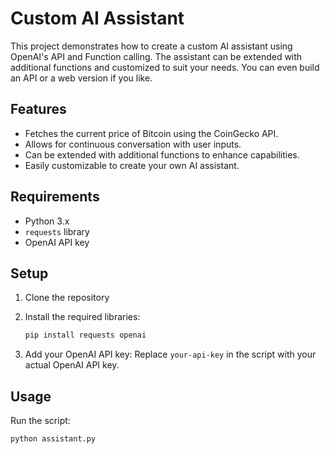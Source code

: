 # Custom AI Assistant

This project demonstrates how to create a custom AI assistant using OpenAI's API and Function calling. The assistant can be extended with additional functions and customized to suit your needs. You can even build an API or a web version if you like.

## Features

- Fetches the current price of Bitcoin using the CoinGecko API.
- Allows for continuous conversation with user inputs.
- Can be extended with additional functions to enhance capabilities.
- Easily customizable to create your own AI assistant.

## Requirements

- Python 3.x
- `requests` library
- OpenAI API key

## Setup

1. Clone the repository

2. Install the required libraries:
    ```sh
    pip install requests openai
    ```

3. Add your OpenAI API key:
    Replace `your-api-key` in the script with your actual OpenAI API key.

## Usage

Run the script:

```sh
python assistant.py
